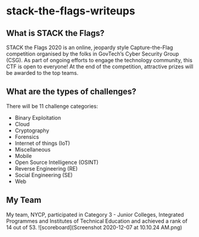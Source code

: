 # stack-the-flags-writeups
## What is STACK the Flags?
STACK the Flags 2020 is an online, jeopardy style Capture-the-Flag competition organised by the folks in GovTech’s Cyber Security Group (CSG). As part of ongoing efforts to engage the technology community, this CTF is open to everyone! At the end of the competition, attractive prizes will be awarded to the top teams.
## What are the types of challenges?
There will be 11 challenge categories:

- Binary Exploitation
- Cloud
- Cryptography
- Forensics
- Internet of things (IoT)
- Miscellaneous
- Mobile
- Open Source Intelligence (OSINT)
- Reverse Engineering (RE)
- Social Engineering (SE)
- Web

## My Team
My team, NYCP, participated in Category 3 - Junior Colleges, Integrated Programmes and Institutes of Technical Education and achieved a rank of 14 out of 53.
![scoreboard](Screenshot 2020-12-07 at 10.10.24 AM.png)
